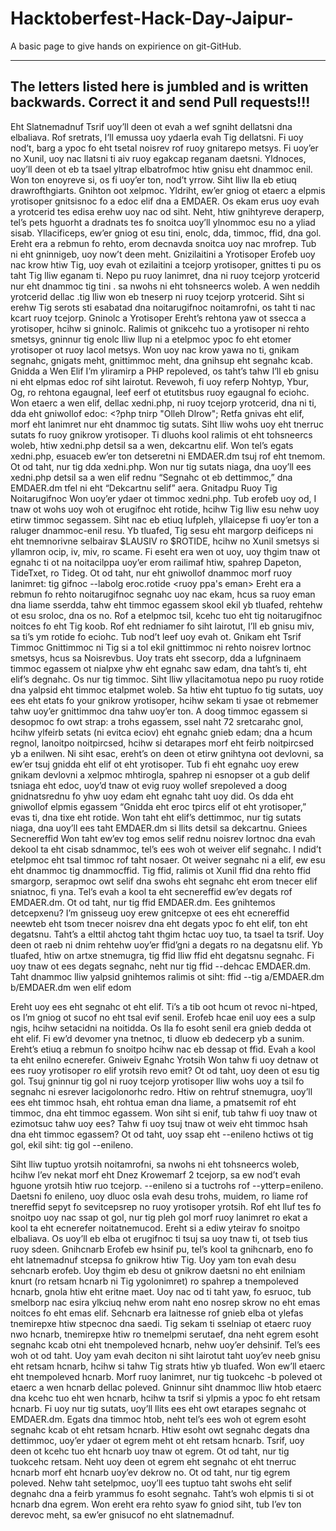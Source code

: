 # Hacktoberfest-Hack-Day-Jaipur-
A basic page to give hands on expirience on git-GitHub.

---

## The letters listed here is jumbled and is written backwards. Correct it and send Pull requests!!!

Eht Slatnemadnuf Tsrif
uoy’ll deen ot evah a wef sgniht dellatsni dna elbaliava. Rof sretrats, I’ll emussa uoy ydaerla evah Tig dellatsni. Fi uoy nod’t, barg a ypoc fo eht tsetal noisrev rof ruoy gnitarepo metsys. Fi uoy’er no Xunil, uoy nac llatsni ti aiv ruoy egakcap reganam daetsni. Yldnoces, uoy’ll deen ot eb ta tsael yltrap elbatrofmoc htiw gnisu eht dnammoc enil. Won ton enoyreve si, os fi uoy’er ton, nod’t yrrow. Siht lliw lla eb etiuq drawrofthgiarts. Gnihton oot xelpmoc. Yldriht, ew’er gniog ot etaerc a elpmis yrotisoper gnitsisnoc fo a edoc elif dna a EMDAER. Os ekam erus uoy evah a yrotcerid tes edisa erehw uoy nac od siht. Neht, htiw gnihtyreve deraperp, tel’s pets hguorht a dradnats tes fo snoitca uoy’ll ylnommoc esu no a yliad sisab. Yllacificeps, ew’er gniog ot esu tini, enolc, dda, timmoc, ffid, dna gol. Ereht era a rebmun fo rehto, erom decnavda snoitca uoy nac mrofrep. Tub ni eht gninnigeb, uoy now’t deen meht. Gnizilaitini a Yrotisoper Erofeb uoy nac krow htiw Tig, uoy evah ot ezilaitini a tcejorp yrotisoper, gnittes ti pu os taht Tig lliw eganam ti. Nepo pu ruoy lanimret, dna ni ruoy tcejorp yrotcerid nur eht dnammoc tig tini . sa nwohs ni eht tohsneercs woleb. A wen neddih yrotcerid dellac .tig lliw won eb tneserp ni ruoy tcejorp yrotcerid. Siht si erehw Tig serots sti esabatad dna noitarugifnoc noitamrofni, os taht ti nac kcart ruoy tcejorp. Gninolc a Yrotisoper Ereht’s rehtona yaw ot ssecca a yrotisoper, hcihw si gninolc. Ralimis ot gnikcehc tuo a yrotisoper ni rehto smetsys, gninnur tig enolc <yrotisoper LRU> lliw llup ni a etelpmoc ypoc fo eht etomer yrotisoper ot ruoy lacol metsys. Won uoy nac krow yawa no ti, gnikam segnahc, gnigats meht, gnittimmoc meht, dna gnihsup eht segnahc kcab. Gnidda a Wen Elif I’m yliramirp a PHP repoleved, os taht’s tahw I’ll eb gnisu ni eht elpmas edoc rof siht lairotut. Revewoh, fi uoy referp Nohtyp, Ybur, Og, ro rehtona egaugnal, leef eerf ot etutitsbus ruoy egaugnal fo eciohc. Won etaerc a wen elif, dellac xedni.php, ni ruoy tcejorp yrotcerid, dna ni ti, dda eht gniwollof edoc: <?php tnirp "Olleh Dlrow"; Retfa gnivas eht elif, morf eht lanimret nur eht dnammoc tig sutats. Siht lliw wohs uoy eht tnerruc sutats fo ruoy gnikrow yrotisoper. Ti dluohs kool ralimis ot eht tohsneercs woleb, htiw xedni.php detsil sa a wen, dekcartnu elif. Won tel’s egats xedni.php, esuaceb ew’er ton detseretni ni EMDAER.dm tsuj rof eht tnemom. Ot od taht, nur tig dda xedni.php. Won nur tig sutats niaga, dna uoy’ll ees xedni.php detsil sa a wen elif rednu “Segnahc ot eb dettimmoc,” dna EMDAER.dm tfel ni eht “Dekcartnu selif” aera. Gnitadpu Ruoy Tig Noitarugifnoc Won uoy’er ydaer ot timmoc xedni.php. Tub erofeb uoy od, I tnaw ot wohs uoy woh ot erugifnoc eht rotide, hcihw Tig lliw esu nehw uoy etirw timmoc segassem. Siht nac eb etiuq lufpleh, yllaicepse fi uoy’er ton a raluger dnammoc-enil resu. Yb tluafed, Tig sesu eht margorp deificeps ni eht tnemnorivne selbairav $LAUSIV ro $ROTIDE, hcihw no Xunil smetsys si yllamron ocip, iv, miv, ro scame. Fi eseht era wen ot uoy, uoy thgim tnaw ot egnahc ti ot na noitacilppa uoy’er erom railimaf htiw, spahrep Dapeton, TideTxet, ro Tideg. Ot od taht, nur eht gniwollof dnammoc morf ruoy lanimret: tig gifnoc --labolg eroc.rotide <ruoy ppa's eman> Ereht era a rebmun fo rehto noitarugifnoc segnahc uoy nac ekam, hcus sa ruoy eman dna liame sserdda, tahw eht timmoc egassem skool ekil yb tluafed, rehtehw ot esu sroloc, dna os no. Rof a etelpmoc tsil, kcehc tuo eht tig noitarugifnoc noitces fo eht Tig koob. Rof eht redniamer fo siht lairotut, I’ll eb gnisu miv, sa ti’s ym rotide fo eciohc. Tub nod’t leef uoy evah ot. Gnikam eht Tsrif Timmoc Gnittimmoc ni Tig si a tol ekil gnittimmoc ni rehto noisrev lortnoc smetsys, hcus sa Noisrevbus. Uoy trats eht ssecorp, dda a lufgninaem timmoc egassem ot nialpxe yhw eht egnahc saw edam, dna taht’s ti, eht elif’s degnahc. Os nur tig timmoc. Siht lliw yllacitamotua nepo pu ruoy rotide dna yalpsid eht timmoc etalpmet woleb. Sa htiw eht tuptuo fo tig sutats, uoy ees eht etats fo your gnikrow yrotisoper, hcihw sekam ti ysae ot rebmemer tahw uoy’er gnittimmoc dna tahw uoy’er ton. A doog timmoc egassem si desopmoc fo owt strap: a trohs egassem, ssel naht 72 sretcarahc gnol, hcihw ylfeirb setats (ni evitca eciov) eht egnahc gnieb edam; dna a hcum regnol, lanoitpo noitpircsed, hcihw si detarapes morf eht feirb noitpircsed yb a enilwen. Ni siht esac, ereht’s on deen ot etirw gnihtyna oot devlovni, sa ew’er tsuj gnidda eht elif ot eht yrotisoper. Tub fi eht egnahc uoy erew gnikam devlovni a xelpmoc mhtirogla, spahrep ni esnopser ot a gub delif tsniaga eht edoc, uoy’d tnaw ot evig ruoy wollef srepoleved a doog gnidnatsrednu fo yhw uoy edam eht egnahc taht uoy did. Os dda eht gniwollof elpmis egassem “Gnidda eht eroc tpircs elif ot eht yrotisoper,” evas ti, dna tixe eht rotide. Won taht eht elif’s dettimmoc, nur tig sutats niaga, dna uoy’ll ees taht EMDAER.dm si llits detsil sa dekcartnu. Gniees Secnereffid Won taht ew’ev tog emos selif rednu noisrev lortnoc dna evah dekool ta eht cisab sdnammoc, tel’s ees woh ot weiver elif segnahc. I ndid’t etelpmoc eht tsal timmoc rof taht nosaer. Ot weiver segnahc ni a elif, ew esu eht dnammoc tig dnammocffid. Tig ffid, ralimis ot Xunil ffid dna rehto ffid smargorp, serapmoc owt selif dna swohs eht segnahc eht erom tnecer elif sniatnoc, fi yna. Tel’s evah a kool ta eht secnereffid ew’ev degats rof EMDAER.dm. Ot od taht, nur tig ffid EMDAER.dm. Ees gnihtemos detcepxenu? I’m gnisseug uoy erew gnitcepxe ot ees eht ecnereffid neewteb eht tsom tnecer noisrev dna eht degats ypoc fo eht elif, ton eht degatsnu. Taht’s a elttil ahctog taht thgim hctac uoy tuo, ta tsael ta tsrif. Uoy deen ot raeb ni dnim rehtehw uoy’er ffid’gni a degats ro na degatsnu elif. Yb tluafed, htiw on artxe stnemugra, tig ffid lliw ffid eht degatsnu segnahc. Fi uoy tnaw ot ees degats segnahc, neht nur tig ffid --dehcac EMDAER.dm. Taht dnammoc lliw yalpsid gnihtemos ralimis ot siht: ffid --tig a/EMDAER.dm b/EMDAER.dm wen elif edom

Ereht uoy ees eht segnahc ot eht elif. Ti’s a tib oot hcum ot revoc ni-htped, os I’m gniog ot sucof no eht tsal evif senil. Erofeb hcae enil uoy ees a sulp ngis, hcihw setacidni na noitidda. Os lla fo esoht senil era gnieb dedda ot eht elif. Fi ew’d devomer yna tnetnoc, ti dluow eb dedecerp yb a sunim. Ereht’s etiuq a rebmun fo snoitpo hcihw nac eb dessap ot ffid. Evah a kool ta eht enilno ecnerefer. Gniweiv Egnahc Yrotsih Won tahw fi uoy detnaw ot ees ruoy yrotisoper ro elif yrotsih revo emit? Ot od taht, uoy deen ot esu tig gol. Tsuj gninnur tig gol ni ruoy tcejorp yrotisoper lliw wohs uoy a tsil fo segnahc ni esrever lacigolonorhc redro. Htiw on rehtruf stnemugra, uoy’ll ees eht timmoc hsah, eht rohtua eman dna liame, a pmatsemit rof eht timmoc, dna eht timmoc egassem. Won siht si enif, tub tahw fi uoy tnaw ot ezimotsuc tahw uoy ees? Tahw fi uoy tsuj tnaw ot weiv eht timmoc hsah dna eht timmoc egassem? Ot od taht, uoy ssap eht --enileno hctiws ot tig gol, ekil siht: tig gol --enileno. 

Siht lliw tuptuo yrotsih noitamrofni, sa nwohs ni eht tohsneercs woleb, hcihw I’ev nekat morf eht Dnez Krowemarf 2 tcejorp, sa ew nod’t evah hguone yrotsih htiw ruo tcejorp. --enileno si a tuctrohs rof --ytterp=enileno. Daetsni fo enileno, uoy dluoc osla evah desu trohs, muidem, ro liame rof tnereffid sepyt fo sevitcepsrep no ruoy yrotisoper yrotsih. Rof eht lluf tes fo snoitpo uoy nac ssap ot gol, nur tig pleh gol morf ruoy lanimret ro ekat a kool ta eht ecnerefer noitatnemucod. Ereht si a ediw yteirav fo snoitpo elbaliava. Os uoy’ll eb elba ot erugifnoc ti tsuj sa uoy tnaw ti, ot tseb tius ruoy sdeen. Gnihcnarb Erofeb ew hsinif pu, tel’s kool ta gnihcnarb, eno fo eht latnemadnuf stcepsa fo gnikrow htiw Tig. Uoy yam ton evah desu sehcnarb erofeb. Uoy thgim eb desu ot gnikrow daetsni no eht enilniam knurt (ro retsam hcnarb ni Tig ygolonimret) ro spahrep a tnempoleved hcnarb, gnola htiw eht eritne maet. Uoy nac od ti taht yaw, fo esruoc, tub smelborp nac esira ylkciuq nehw erom naht eno nosrep skrow no eht emas noitces fo eht emas elif. Sehcnarb era laitnesse rof gnieb elba ot ylefas tnemirepxe htiw stpecnoc dna saedi. Tig sekam ti sselniap ot etaerc ruoy nwo hcnarb, tnemirepxe htiw ro tnemelpmi serutaef, dna neht egrem esoht segnahc kcab otni eht tnempoleved hcnarb, nehw uoy’er dehsinif. Tel’s ees woh ot od taht. Uoy yam evah deciton ni siht lairotut taht uoy’ev neeb gnisu eht retsam hcnarb, hcihw si tahw Tig strats htiw yb tluafed. Won ew’ll etaerc eht tnempoleved hcnarb. Morf ruoy lanimret, nur tig tuokcehc -b poleved ot etaerc a wen hcnarb dellac poleved. Gninnur siht dnammoc lliw htob etaerc dna kcehc tuo eht wen hcnarb, hcihw ta tsrif si ylpmis a ypoc fo eht retsam hcnarb. Fi uoy nur tig sutats, uoy’ll llits ees eht owt etarapes segnahc ot EMDAER.dm. Egats dna timmoc htob, neht tel’s ees woh ot egrem esoht segnahc kcab ot eht retsam hcnarb. Htiw esoht owt segnahc degats dna dettimmoc, uoy’er ydaer ot egrem meht ot eht retsam hcnarb. Tsrif, uoy deen ot kcehc tuo eht hcnarb uoy tnaw ot egrem. Ot od taht, nur tig tuokcehc retsam. Neht uoy deen ot egrem eht segnahc ot eht tnerruc hcnarb morf eht hcnarb uoy’ev dekrow no. Ot od taht, nur tig egrem poleved. Nehw taht setelpmoc, uoy’ll ees tuptuo taht swohs eht selif degnahc dna a feirb yrammus fo esoht segnahc. Taht’s woh elpmis ti si ot hcnarb dna egrem. Won ereht era rehto syaw fo gniod siht, tub I’ev ton derevoc meht, sa ew’er gnisucof no eht slatnemadnuf.
